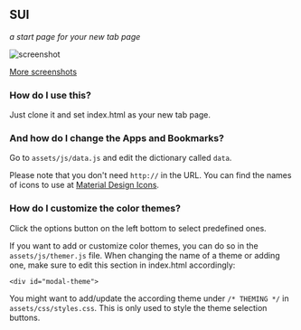 ## SUI
*a start page for your new tab page*

![screenshot](https://i.imgur.com/J4d7Q3D.png)

[More screenshots](https://imgur.com/a/FDVRIyw)

### How do I use this?

Just clone it and set index.html as your new tab page.

### And how do I change the Apps and Bookmarks?

Go to `assets/js/data.js` and edit the dictionary called `data`.

Please note that you don't need `http://` in the URL. You can find the names of icons to use at [Material Design Icons](https://materialdesignicons.com/).

### How do I customize the color themes?

Click the options button on the left bottom to select predefined ones.

If you want to add or customize color themes, you can do so in the `assets/js/themer.js` file. When changing the name of a theme or adding one, make sure to edit this section in index.html accordingly:

```
<div id="modal-theme">
```

You might want to add/update the according theme under `/* THEMING */` in `assets/css/styles.css`. This is only used to style the theme selection buttons.